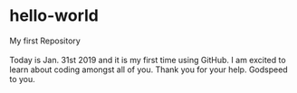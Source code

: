 # hello-world
My first Repository 
<br>
<br>
Today is Jan. 31st 2019 and it is my first time using GitHub. I am excited to learn about coding amongst all of you. Thank you for your help. Godspeed to you. 
